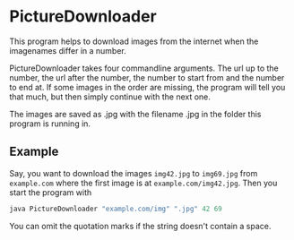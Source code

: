 # PictureDownloader
This program helps to download images from the internet when the imagenames differ in a number.

PictureDownloader takes four commandline arguments. The url up to the number, the url after the number, the number to start from and the number to end at.
If some images in the order are missing, the program will tell you that much, but then simply continue with the next one.

The images are saved as .jpg with the filename <number>.jpg in the folder this program is running in.

## Example
Say, you want to download the images `img42.jpg` to `img69.jpg` from `example.com` where the first image is at `example.com/img42.jpg`. Then you start the program with 
```java
java PictureDownloader "example.com/img" ".jpg" 42 69
```
You can omit the quotation marks if the string doesn't contain a space.